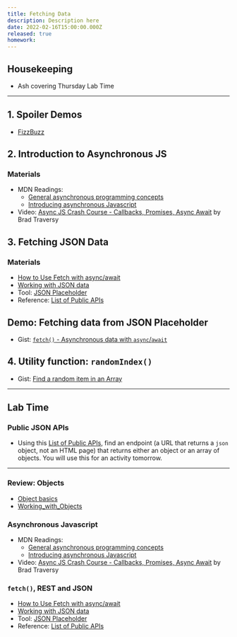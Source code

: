 ```yaml
---
title: Fetching Data
description: Description here
date: 2022-02-16T15:00:00.000Z
released: true
homework: 
---
```


## Housekeeping
- Ash covering Thursday Lab Time

---

## 1. Spoiler Demos
- [FizzBuzz](https://gist.github.com/acidtone/e87aa5564ae1b286beca66b07d52550f)

## 2. Introduction to Asynchronous JS
### Materials
- MDN Readings:
    - [General asynchronous programming concepts](https://developer.mozilla.org/en-US/docs/Learn/JavaScript/Asynchronous/Concepts)
    - [Introducing asynchronous Javascript](https://developer.mozilla.org/en-US/docs/Learn/JavaScript/Asynchronous/Introducing)
- Video: [Async JS Crash Course - Callbacks, Promises, Async Await](https://www.youtube.com/watch?v=PoRJizFvM7s) by Brad Traversy

## 3. Fetching JSON Data
### Materials
- [How to Use Fetch with async/await](https://dmitripavlutin.com/javascript-fetch-async-await/)
- [Working with JSON data](https://developer.mozilla.org/en-US/docs/Learn/JavaScript/Objects/JSON)
- Tool: [JSON Placeholder](https://jsonplaceholder.typicode.com/)
- Reference: [List of Public APIs](https://github.com/public-apis/public-apis)

## Demo: Fetching data from JSON Placeholder
- Gist: [`fetch()` - Asynchronous data with `async`/`await`](https://gist.github.com/acidtone/82944dbaa59aef9247833fe79eae3fb2)

## 4. Utility function: `randomIndex()`
- Gist: [Find a random item in an Array](https://gist.github.com/acidtone/2a3cac26a229aa95685e5cf6344f2e4e)

---

## Lab Time
### Public JSON APIs
- Using this [List of Public APIs](https://github.com/public-apis/public-apis), find an endpoint (a URL that returns a `json` object, not an HTML page) that returns either an object or an array of objects. You will use this for an activity tomorrow.

---

<home-work :home-work="homework">

### Review: Objects
- [Object basics](https://developer.mozilla.org/en-US/docs/Learn/JavaScript/Objects/Basics)
- [Working_with_Objects](https://developer.mozilla.org/en-US/docs/Web/JavaScript/Guide/Working_with_Objects)

### Asynchronous Javascript
- MDN Readings:
    - [General asynchronous programming concepts](https://developer.mozilla.org/en-US/docs/Learn/JavaScript/Asynchronous/Concepts)
    - [Introducing asynchronous Javascript](https://developer.mozilla.org/en-US/docs/Learn/JavaScript/Asynchronous/Introducing)
- Video: [Async JS Crash Course - Callbacks, Promises, Async Await](https://www.youtube.com/watch?v=PoRJizFvM7s) by Brad Traversy

### `fetch()`, REST and JSON
- [How to Use Fetch with async/await](https://dmitripavlutin.com/javascript-fetch-async-await/)
- [Working with JSON data](https://developer.mozilla.org/en-US/docs/Learn/JavaScript/Objects/JSON)
- Tool: [JSON Placeholder](https://jsonplaceholder.typicode.com/)
- Reference: [List of Public APIs](https://github.com/public-apis/public-apis)

</home-work>
